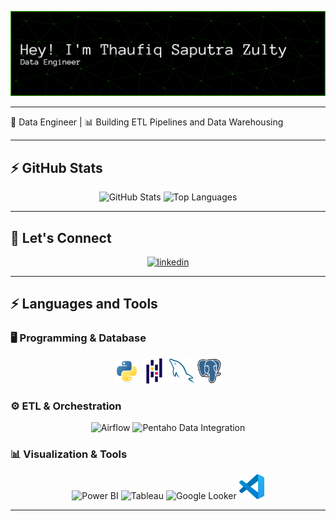 ![piqe](img/github-header-banner.png)

---
💼 Data Engineer | 📊 Building ETL Pipelines and Data Warehousing 

---

## ⚡ GitHub Stats  
<p align="center">
  <img src="https://github-readme-stats.vercel.app/api?username=Piqe&show_icons=true&theme=radical" alt="GitHub Stats" height="165"/>
  <img src="https://github-readme-stats.vercel.app/api/top-langs/?username=Piqe&layout=compact&theme=radical" alt="Top Languages" height="165"/>
</p>

---


## 🔗 Let's Connect
<p align="center">
  <a href="https://www.linkedin.com/in/thaufiqsz" target="_blank" title="LinkedIn">
    <img src="https://cdn-icons-png.flaticon.com/512/174/174857.png" alt="linkedin" height="30"/>
  </a>
</p>

---

## ⚡ Languages and Tools

### 🖥️ Programming & Database
<p align="center">
  <img alt="Python" height="40px" src="https://raw.githubusercontent.com/devicons/devicon/master/icons/python/python-original.svg" />
  <img alt="Pandas" height="40px" src="https://raw.githubusercontent.com/devicons/devicon/master/icons/pandas/pandas-original.svg" />
  <img alt="MySQL" height="40px" src="https://raw.githubusercontent.com/devicons/devicon/master/icons/mysql/mysql-original.svg" />
  <img alt="PostgreSQL" height="40px" src="https://raw.githubusercontent.com/devicons/devicon/master/icons/postgresql/postgresql-original.svg" />
</p>

### ⚙️ ETL & Orchestration
<p align="center">
  <img alt="Airflow" height="40px" src="https://airflow.apache.org/docs/apache-airflow/1.10.6/_images/pin_large.png" />
  <img alt="Pentaho Data Integration" height="40px" src="https://worldvectorlogo.com/logos/pentaho-2.svg" />
</p>

### 📊 Visualization & Tools
<p align="center">
  <img alt="Power BI" height="40px" src="https://img.icons8.com/color/48/000000/power-bi.png" />
  <img alt="Tableau" height="40px" src="https://cdn.worldvectorlogo.com/logos/tableau-software.svg" />
  <img alt="Google Looker" height="40px" src="https://images.seeklogo.com/logo-png/39/1/google-looker-logo-png_seeklogo-394597.png" />
  <img alt="Visual Studio Code" height="40px" src="https://raw.githubusercontent.com/devicons/devicon/master/icons/vscode/vscode-original.svg" />
</p>


---


